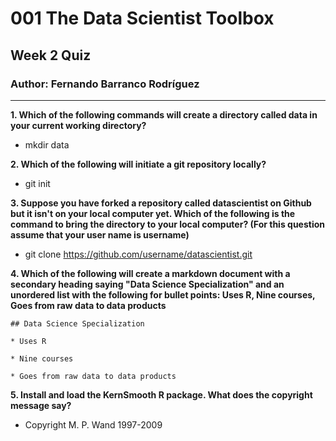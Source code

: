 ﻿# 001 The Data Scientist Toolbox

## Week 2 Quiz

### Author: Fernando Barranco Rodríguez

---

**1. Which of the following commands will create a directory called data in your current working directory?**

* mkdir data

**2. Which of the following will initiate a git repository locally?**

* git init

**3. Suppose you have forked a repository called datascientist on Github but it isn't on your local computer yet. Which of the following is the command to bring the directory to your local computer? (For this question assume that your user name is username)**

* git clone https://github.com/username/datascientist.git

**4. Which of the following will create a markdown document with a secondary heading saying "Data Science Specialization" and an unordered list with the following for bullet points: Uses R, Nine courses, Goes from raw data to data products**

```
## Data Science Specialization

* Uses R

* Nine courses

* Goes from raw data to data products
```

**5. Install and load the KernSmooth R package. What does the copyright message say?**

* Copyright M. P. Wand 1997-2009



